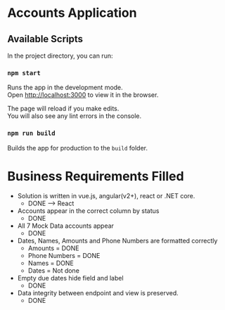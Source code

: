 # Accounts Application

## Available Scripts

In the project directory, you can run:

### `npm start`

Runs the app in the development mode.<br />
Open [http://localhost:3000](http://localhost:3000) to view it in the browser.

The page will reload if you make edits.<br />
You will also see any lint errors in the console.

### `npm run build`

Builds the app for production to the `build` folder.<br />

# Business Requirements Filled
- Solution is written in vue.js, angular(v2+), react or .NET core.
  - DONE --> React
- Accounts appear in the correct column by status
  - DONE
- All 7 Mock Data accounts appear
  - DONE
- Dates, Names, Amounts and Phone Numbers are formatted correctly
  - Amounts = DONE
  - Phone Numbers = DONE
  - Names = DONE
  - Dates = Not done
- Empty due dates hide field and label
  - DONE
- Data integrity between endpoint and view is preserved.
  - DONE

